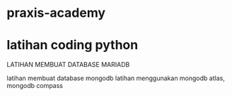 # praxis-academy
# latihan coding python 


LATIHAN MEMBUAT DATABASE MARIADB

latihan membuat database mongodb
latihan menggunakan mongodb atlas, mongodb compass
